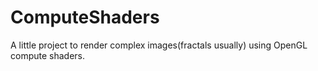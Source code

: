 # ComputeShaders
A little project to render complex images(fractals usually) using OpenGL compute shaders.
